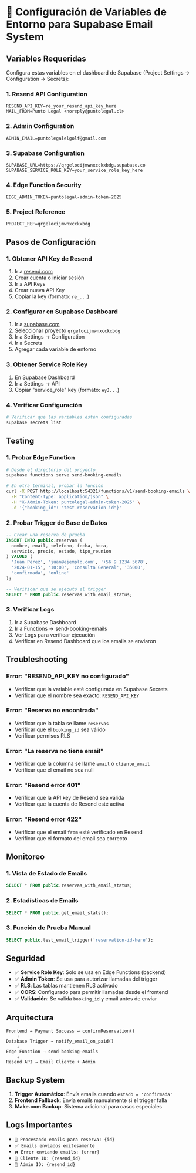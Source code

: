 # 📧 Configuración de Variables de Entorno para Supabase Email System

## Variables Requeridas

Configura estas variables en el dashboard de Supabase (Project Settings → Configuration → Secrets):

### 1. Resend API Configuration
```
RESEND_API_KEY=re_your_resend_api_key_here
MAIL_FROM=Punto Legal <noreply@puntolegal.cl>
```

### 2. Admin Configuration
```
ADMIN_EMAIL=puntolegalelgolf@gmail.com
```

### 3. Supabase Configuration
```
SUPABASE_URL=https://qrgelocijmwnxcckxbdg.supabase.co
SUPABASE_SERVICE_ROLE_KEY=your_service_role_key_here
```

### 4. Edge Function Security
```
EDGE_ADMIN_TOKEN=puntolegal-admin-token-2025
```

### 5. Project Reference
```
PROJECT_REF=qrgelocijmwnxcckxbdg
```

## Pasos de Configuración

### 1. Obtener API Key de Resend
1. Ir a [resend.com](https://resend.com)
2. Crear cuenta o iniciar sesión
3. Ir a API Keys
4. Crear nueva API Key
5. Copiar la key (formato: `re_...`)

### 2. Configurar en Supabase Dashboard
1. Ir a [supabase.com](https://supabase.com)
2. Seleccionar proyecto `qrgelocijmwnxcckxbdg`
3. Ir a Settings → Configuration
4. Ir a Secrets
5. Agregar cada variable de entorno

### 3. Obtener Service Role Key
1. En Supabase Dashboard
2. Ir a Settings → API
3. Copiar "service_role" key (formato: `eyJ...`)

### 4. Verificar Configuración
```bash
# Verificar que las variables estén configuradas
supabase secrets list
```

## Testing

### 1. Probar Edge Function
```bash
# Desde el directorio del proyecto
supabase functions serve send-booking-emails

# En otra terminal, probar la función
curl -X POST http://localhost:54321/functions/v1/send-booking-emails \
  -H "Content-Type: application/json" \
  -H "X-Admin-Token: puntolegal-admin-token-2025" \
  -d '{"booking_id": "test-reservation-id"}'
```

### 2. Probar Trigger de Base de Datos
```sql
-- Crear una reserva de prueba
INSERT INTO public.reservas (
  nombre, email, telefono, fecha, hora, 
  servicio, precio, estado, tipo_reunion
) VALUES (
  'Juan Pérez', 'juan@ejemplo.com', '+56 9 1234 5678',
  '2024-01-15', '10:00', 'Consulta General', '35000',
  'confirmada', 'online'
);

-- Verificar que se ejecutó el trigger
SELECT * FROM public.reservas_with_email_status;
```

### 3. Verificar Logs
1. Ir a Supabase Dashboard
2. Ir a Functions → send-booking-emails
3. Ver Logs para verificar ejecución
4. Verificar en Resend Dashboard que los emails se enviaron

## Troubleshooting

### Error: "RESEND_API_KEY no configurado"
- Verificar que la variable esté configurada en Supabase Secrets
- Verificar que el nombre sea exacto: `RESEND_API_KEY`

### Error: "Reserva no encontrada"
- Verificar que la tabla se llame `reservas`
- Verificar que el `booking_id` sea válido
- Verificar permisos RLS

### Error: "La reserva no tiene email"
- Verificar que la columna se llame `email` o `cliente_email`
- Verificar que el email no sea null

### Error: "Resend error 401"
- Verificar que la API key de Resend sea válida
- Verificar que la cuenta de Resend esté activa

### Error: "Resend error 422"
- Verificar que el email `from` esté verificado en Resend
- Verificar que el formato del email sea correcto

## Monitoreo

### 1. Vista de Estado de Emails
```sql
SELECT * FROM public.reservas_with_email_status;
```

### 2. Estadísticas de Emails
```sql
SELECT * FROM public.get_email_stats();
```

### 3. Función de Prueba Manual
```sql
SELECT public.test_email_trigger('reservation-id-here');
```

## Seguridad

- ✅ **Service Role Key**: Solo se usa en Edge Functions (backend)
- ✅ **Admin Token**: Se usa para autorizar llamadas del trigger
- ✅ **RLS**: Las tablas mantienen RLS activado
- ✅ **CORS**: Configurado para permitir llamadas desde el frontend
- ✅ **Validación**: Se valida `booking_id` y email antes de enviar

## Arquitectura

```
Frontend → Payment Success → confirmReservation()
    ↓
Database Trigger → notify_email_on_paid()
    ↓
Edge Function → send-booking-emails
    ↓
Resend API → Email Cliente + Admin
```

## Backup System

1. **Trigger Automático**: Envía emails cuando `estado = 'confirmada'`
2. **Frontend Fallback**: Envía emails manualmente si el trigger falla
3. **Make.com Backup**: Sistema adicional para casos especiales

## Logs Importantes

- `📧 Procesando emails para reserva: {id}`
- `✅ Emails enviados exitosamente`
- `❌ Error enviando emails: {error}`
- `📧 Cliente ID: {resend_id}`
- `📧 Admin ID: {resend_id}`
